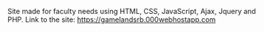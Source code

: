Site made for faculty needs using HTML, CSS, JavaScript, Ajax, Jquery and PHP. 
Link to the site: https://gamelandsrb.000webhostapp.com
